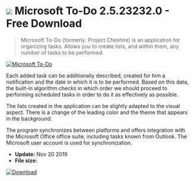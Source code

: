 # ![](https://cdn.softexe.net/static/icon/win.gif) Microsoft To-Do 2.5.23232.0 - Free Download

> Microsoft To-Do (formerly: Project Cheshire) is an application for organizing tasks. Allows you to create lists, and within them, any number of tasks to be performed.

[![Microsoft To-Do](https://gallery.dpcdn.pl/imgc/Tools/75355/g_-_420x350_1.5_-_x20170419223428_0.png)](https://softexe.net/win/business/organizer/microsoft-to-do:aRpc.html)

Each added task can be additionally described, created for him a notification and the date in which it is to be performed. Based on this data, the built-in algorithm checks in which order we should proceed to performing scheduled tasks in order to do it as effectively as possible.
 
 The lists created in the application can be slightly adapted to the visual aspect. There is a change of the leading color and the theme that appears in the background.
 
 The program synchronizes between platforms and offers integration with the Microsoft Office office suite, including tasks known from Outlook. The Microsoft user account is used for synchronization.


- **Update:** Nov 20 2019
- **File size:** 

[![Download](https://cdn.softexe.net/static/img/download.png)](https://softexe.net/win/business/organizer/microsoft-to-do:aRpc.html)

